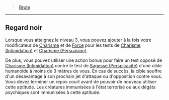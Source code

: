 ﻿---
!GenericItem
Name: Regard noir
Id: rogue_brute_hd.md#regard-noir
ParentLink: rogue_brute_hd.md#brute
ParentName: Brute
NameLevel: 2
Attributes: {}
---
> [Brute](hd_rogue_brute.md)

---

## Regard noir

Lorsque vous atteignez le niveau 3, vous pouvez ajouter à la fois votre modificateur de [Charisme](hd_abilities_charisma.md) et de [Force](hd_abilities_strength.md) pour les tests de [Charisme (Intimidation)](hd_abilities_charisma_intimidation.md) et [Charisme (Persuasion)](hd_abilities_charisma_persuasion.md).

De plus, vous pouvez utiliser une action bonus pour faire un test opposé de [Charisme (Intimidation)](hd_abilities_charisma_intimidation.md) contre le test de [Sagesse (Perspicacité)](hd_abilities_wisdom_perspicacite.md) d'une cible humanoïde à moins de 3 mètres de vous. En cas de succès, la cible souffre d'un désavantage à son prochain jet d'attaque ou d'opposition contre vous. Vous devez terminer un repos court avant de pouvoir de nouveau utiliser cette aptitude. Les créatures immunisées à l'état terrorisé ou aux dégâts psychiques sont immunisées à cette aptitude.

